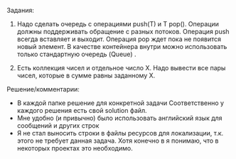 Задания: 

1. Надо сделать очередь с операциями push(T) и T pop(). Операции должны поддерживать обращение с разных потоков. Операция push всегда вставляет и выходит. Операция pop ждет пока не появится новый элемент. В качестве контейнера внутри можно использовать только стандартную очередь (Queue) . 

2. Есть коллекция чисел и отдельное число Х. Надо вывести все пары чисел, которые в сумме равны заданному Х.

Решение/комментарии:
- В каждой папке  решение для конкретной задачи Соответственно у каждого решения есть свой solution файл.
- Мне удобно (и привычно) было использовать английский язык для сообщений и других строк
- Я не стал выносить строки в файлы ресурсов для локализации, т.к. этого не требует данная задача. Хотя конечно в я понимаю, что в некоторых проектах это необходимо.

